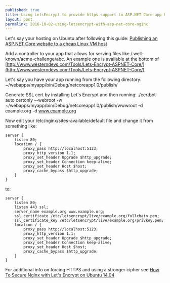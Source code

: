 ```yaml
---
published: true
title: Using LetsEncrypt to provide https support to ASP.NET Core app hosted with nginx
layout: post
permalink: 2016-10-02-using-letsencrypt-with-asp-net-core-nginx
---
```

Let's say your hosting on Ubuntu after following this guide: [Publishing an ASP.NET Core website to a cheap Linux VM host](http://www.hanselman.com/blog/PublishingAnASPNETCoreWebsiteToACheapLinuxVMHost.aspx)

Add a controller to your app that allows for serving files like /.well-known/acme-challenge/abc. An example one is available at the bottom of [http://www.westerndevs.com/Tools/Lets-Encrypt-ASPNET-Core/](http://www.westerndevs.com/Tools/Lets-Encrypt-ASPNET-Core/)

Let's say you have your app running from the following directory:  		
	~/webapps/myapp/bin/Debug/netcoreapp1.0/publish/

Generate SSL cert by installing Let's Encrypt and then running:
	./certbot-auto certonly --webroot -w ~/webapps/myapp/bin/Debug/netcoreapp1.0/publish/wwwroot -d example.org -d www.example.org

Now edit your /etc/nginx/sites-available/default file and change it from something like:


	server {
		listen 80;
		location / {
			proxy_pass http://localhost:5123;
			proxy_http_version 1.1;
			proxy_set_header Upgrade $http_upgrade;
			proxy_set_header Connection keep-alive;
			proxy_set_header Host $host;
			proxy_cache_bypass $http_upgrade;
		}
	}
 
to:


	server {
		listen 80;
		listen 443 ssl;
		server_name example.org www.example.org;
		ssl_certificate /etc/letsencrypt/live/example.org/fullchain.pem;
		ssl_certificate_key /etc/letsencrypt/live/example.org/privkey.pem;
		location / {
			proxy_pass http://localhost:5123;
			proxy_http_version 1.1;
			proxy_set_header Upgrade $http_upgrade;
			proxy_set_header Connection keep-alive;
			proxy_set_header Host $host;
			proxy_cache_bypass $http_upgrade;
		}
	}

For additional info on forcing HTTPS and using a stronger cipher see [How To Secure Nginx with Let's Encrypt on Ubuntu 14.04](https://www.digitalocean.com/community/tutorials/how-to-secure-nginx-with-let-s-encrypt-on-ubuntu-14-04)